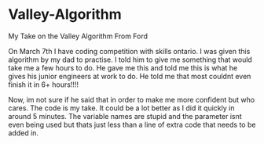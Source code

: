 # Valley-Algorithm
My Take on the Valley Algorithm From Ford

On March 7th I have coding competition with skills ontario. I was given this algorithm by my dad to practise. I told him to give me something
that would take me a few hours to do. He gave me this and told me this is what he gives his junior engineers at work to do. He told me
that most couldnt even finish it in 6+ hours!!!!

Now, im not sure if he said that in order to make me more confident but who cares.
The code is my take. It could be a lot better as I did it quickly in around 5 minutes. The variable names are stupid and the parameter 
isnt even being used but thats just less than a line of extra code that needs to be added in. 
